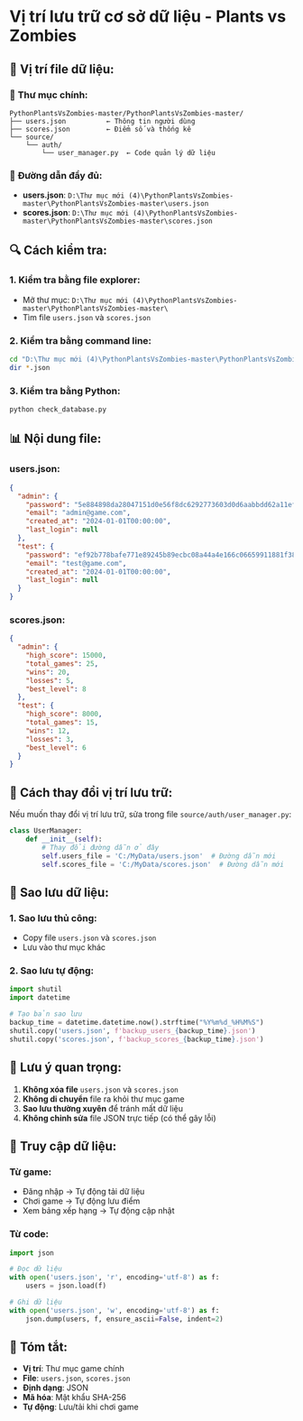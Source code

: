 # Vị trí lưu trữ cơ sở dữ liệu - Plants vs Zombies

## 📁 Vị trí file dữ liệu:

### 🎯 **Thư mục chính:**
```
PythonPlantsVsZombies-master/PythonPlantsVsZombies-master/
├── users.json          ← Thông tin người dùng
├── scores.json         ← Điểm số và thống kê
└── source/
    └── auth/
        └── user_manager.py  ← Code quản lý dữ liệu
```

### 📍 **Đường dẫn đầy đủ:**
- **users.json**: `D:\Thư mục mới (4)\PythonPlantsVsZombies-master\PythonPlantsVsZombies-master\users.json`
- **scores.json**: `D:\Thư mục mới (4)\PythonPlantsVsZombies-master\PythonPlantsVsZombies-master\scores.json`

## 🔍 **Cách kiểm tra:**

### 1. Kiểm tra bằng file explorer:
- Mở thư mục: `D:\Thư mục mới (4)\PythonPlantsVsZombies-master\PythonPlantsVsZombies-master\`
- Tìm file `users.json` và `scores.json`

### 2. Kiểm tra bằng command line:
```bash
cd "D:\Thư mục mới (4)\PythonPlantsVsZombies-master\PythonPlantsVsZombies-master"
dir *.json
```

### 3. Kiểm tra bằng Python:
```bash
python check_database.py
```

## 📊 **Nội dung file:**

### users.json:
```json
{
  "admin": {
    "password": "5e884898da28047151d0e56f8dc6292773603d0d6aabbdd62a11ef721d1542d8",
    "email": "admin@game.com",
    "created_at": "2024-01-01T00:00:00",
    "last_login": null
  },
  "test": {
    "password": "ef92b778bafe771e89245b89ecbc08a44a4e166c06659911881f383d4473e94f",
    "email": "test@game.com",
    "created_at": "2024-01-01T00:00:00",
    "last_login": null
  }
}
```

### scores.json:
```json
{
  "admin": {
    "high_score": 15000,
    "total_games": 25,
    "wins": 20,
    "losses": 5,
    "best_level": 8
  },
  "test": {
    "high_score": 8000,
    "total_games": 15,
    "wins": 12,
    "losses": 3,
    "best_level": 6
  }
}
```

## 🔧 **Cách thay đổi vị trí lưu trữ:**

Nếu muốn thay đổi vị trí lưu trữ, sửa trong file `source/auth/user_manager.py`:

```python
class UserManager:
    def __init__(self):
        # Thay đổi đường dẫn ở đây
        self.users_file = 'C:/MyData/users.json'  # Đường dẫn mới
        self.scores_file = 'C:/MyData/scores.json'  # Đường dẫn mới
```

## 💾 **Sao lưu dữ liệu:**

### 1. Sao lưu thủ công:
- Copy file `users.json` và `scores.json`
- Lưu vào thư mục khác

### 2. Sao lưu tự động:
```python
import shutil
import datetime

# Tạo bản sao lưu
backup_time = datetime.datetime.now().strftime("%Y%m%d_%H%M%S")
shutil.copy('users.json', f'backup_users_{backup_time}.json')
shutil.copy('scores.json', f'backup_scores_{backup_time}.json')
```

## 🚨 **Lưu ý quan trọng:**

1. **Không xóa file** `users.json` và `scores.json`
2. **Không di chuyển** file ra khỏi thư mục game
3. **Sao lưu thường xuyên** để tránh mất dữ liệu
4. **Không chỉnh sửa** file JSON trực tiếp (có thể gây lỗi)

## 📱 **Truy cập dữ liệu:**

### Từ game:
- Đăng nhập → Tự động tải dữ liệu
- Chơi game → Tự động lưu điểm
- Xem bảng xếp hạng → Tự động cập nhật

### Từ code:
```python
import json

# Đọc dữ liệu
with open('users.json', 'r', encoding='utf-8') as f:
    users = json.load(f)

# Ghi dữ liệu
with open('users.json', 'w', encoding='utf-8') as f:
    json.dump(users, f, ensure_ascii=False, indent=2)
```

## 🎯 **Tóm tắt:**

- **Vị trí**: Thư mục game chính
- **File**: `users.json`, `scores.json`
- **Định dạng**: JSON
- **Mã hóa**: Mật khẩu SHA-256
- **Tự động**: Lưu/tải khi chơi game
